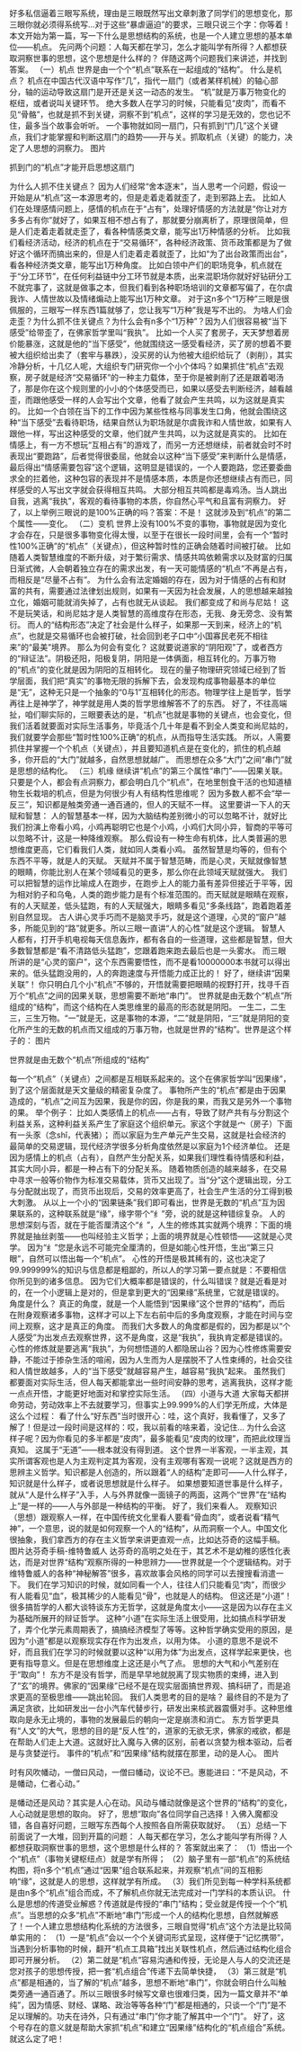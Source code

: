好多私信逼着三眼写系统，理由是三眼既然写出文章刺激了同学们的思想变化，那三眼你就必须得系统写…对于这些“暴虐逼迫”的要求，三眼只说三个字：你等着！ 本文开始为第一篇，写一下什么是思想结构的系统，也是一个人建立思想的基本单位——机点。 先问两个问题：人每天都在学习，怎么才能叫学有所得？人都想获取洞察世事的思想，这个思想是什么样的？ 伴随这两个问题我们来讲述，并找到答案。 
（一）机点 
世界是由一个个“机点”联系在一起组成的“结构”。 什么是机点？ 机点在中国古代汉语中写作“几”，指代一扇门（或者某样机械）的轴心部分，轴的运动导致这扇门是开还是关这一动态的发生。 “机”就是万事万物变化的枢纽，或者说叫关键环节。 绝大多数人在学习的时候，只能看见“皮肉”，而看不见“骨骼”，也就是抓不到关键，洞察不到“机点”，这样的学习是无效的，您也记不住，最多当个故事会听听。 一个事物就如同一扇门，只有抓到“门几”这个关键点，我们才能掌握和判断这扇门的趋势——开与关。抓取机点（关键）的能力，决定了人思想的洞察力。 图片

抓到门的“机点”才能开启思想这扇门



为什么人抓不住关键点？ 因为人们经常“舍本逐末”，当人思考一个问题，假设一开始是从“机点”这一本源思考的，但是走着走着就歪了，走到邪路上去。 比如人们在处理感情问题上，感情的机点在于“占有”，处理好情感的方法就是“你让对方多多占有你”就好了，如果互相不想占有了，那就要分崩离析了，原理很简单，但是人们走着走着就走歪了，看各种情感类文章，能写出1万种情感的分析。 比如我们看经济活动，经济的机点在于“交易循环”，各种经济政策、货币政策都是为了做好这个循环而搞出来的，但是人们走着走着就歪了，比如“为了出台政策而出台”，看各种经济类文章，能写出1万种角度。 比如白领中产们的职场竞争，机点就在于“分工环节”，在任何利益链中分工环节就是本质，出来混职场你就好好钻研分工不就完事了，这就是做事之本，但我们看到各种职场培训的文章都写偏了，在尔虞我诈、人情世故以及情绪煽动上能写出1万种文章。 对于这n多个“1万种”三眼是很佩服的，三眼写一样东西1篇就够了，您让我写“1万种”我是写不出的。 为啥人们会走歪？为什么抓不住关键点？为什么会有n多个“1万种”？因为人们很容易被“当下感受”给带歪了，在佛家哲学里叫“我执”。 比如一个人买了套房子，天天梦想着房价能暴涨，这就是他的“当下感受”，他就围绕这一感受看经济，买了房的想着不要被大组织给出卖了（套牢与暴跌），没买房的认为他被大组织给玩了（剥削），其实冷静分析，十几亿人呢，大组织专门研究你一个小个体吗？如果抓住“机点”去观察，房子就是经济“交易循环”的一种主力载体，至于你是被剥削了还是跟着喝汤了，那是你在这个规则里的小小的个体感受而已，如果以感受去判断经济，越看越歪，而跟他感受一样的人会写出个文章，他看了就会产生共鸣，以为这就是真实的。 比如一个白领在当下的工作中因为某些性格与同事发生口角，他就会围绕这种“当下感受”去看待职场，结果自然认为职场就是尔虞我诈和人情世故，如果有人跟他一样，写出这种感受的文章，他们就产生共鸣，以为这就是真实的。 比如在情感上，有一方不想玩“互相占有”的游戏了，而另一方还想继续，前者就会时不时表现出“要跑路”，后者觉得很委屈，他就会以这种“当下感受”来判断什么是情感，最后得出“情感需要包容”这个逻辑，这明显是错误的，一个人要跑路，您还要委曲求全的拦着他，这种包容的表现并不是情感本质，本质是你还想继续占有而已，同样感受的人写出文字就会获得相互共鸣。
大部分相互共鸣都是毒鸡汤。当人跳出自我，逃离“我执”，客观的看待事物的本质，你自然心平气和且富有洞察力。 好了，以上举例三眼说的是100%正确的吗？答案：不是！ 这就涉及到“机点”的第二个属性——变化。  （二）变机  世界上没有100%不变的事物，事物就是因为变化才会存在，只是很多事物变化得太慢，以至于在很长一段时间里，会有一个“暂时性100%正确”的“机点”（关键点），但这种暂时性的正确会随着时间被打破。 比如随着人类智慧维度的不断升级，对于繁衍需求、情感共鸣依赖需求以及财富的归属日渐式微，人会朝着独立存在的需求出发，有一天可能情感的“机点”不再是占有，而相反是“尽量不占有”。
为什么会有法定婚姻的存在，因为对于情感的占有和财富的共有，需要通过法律划出规则，如果有一天因为社会发展，人的思想越来越独立化，婚姻可能就消失掉了，占有也就无从谈起。
我们都变成了和尚与尼姑！
这不是玩笑话，和尚尼姑才是人类智慧的高维度存在形态，无我、身无旁念、没有繁衍。 而人的“结构形态”决定了社会是什么样子，如果那一天到来，经济上的“机点”，也就是交易循环也会被打破，社会回到老子口中“小国寡民老死不相往来”的“最美”境界。 那么为何会有变化？
这就要说道家的“阴阳观”了，或者西方的“辩证法”。阴极还阳，阳极复阴，阴阳是一体俩面，相互转化的。万事万物的“机点”的变化就是因为阴阳的互相转化。 现在的量子物理研究领域已经到了哲学层面，我们把“真实”的事物无限的拆解下去，会发现构成事物最基本的单位是“无”，这种无只是一个抽象的“0与1”互相转化的形态。物理学往上是哲学，哲学再往上是神学了，神学就是用人类的哲学思维解答不了的东西。 好了，不往高端扯，咱们聊实际的，三眼要表达的是，“机点”也就是事物的关键点，也会变化，但我们活着就要面对实际生活事务，毕竟活个几十年是看不到全人类变和尚尼姑的，我们就要学会那些“暂时性100%正确”的机点，从而指导生活实践。
所以，人需要抓住并掌握一个个机点（关键点），并且要知道机点是在变化的，抓住的机点越多，你开启的“大门”就越多，自然思想就越广。
而思想在众多“大门”之间“串门”就是思想的结构化。
 （三）机缘  继续讲“机点”的第三个属性“串门”——因果关联。 只要是个人，都会有点洞察力，都会明白几个“机点”，在地里刨食干活的也知道植物生长栽培的机点，但是为何很少有人有结构性思维呢？ 因为多数人都不会“举一反三”，知识都是触类旁通一通百通的，但人的天赋不一样。 这里要讲一下人的天赋和智慧： 人的智慧基本一样，因为大脑结构差别微小的可以忽略不计，就好比我们扮演上帝看小鸡，小鸡再聪明它也是个小鸡，小鸡们大同小异，智商的平等可以忽略不计，这是一种降维观察。 那么假设有一种生命有机体，比人类普遍的思想维度更高，它们看我们人类，就如同人类看小鸡。 虽然智慧是均等的，但有个东西不平等，就是人的天赋。 天赋并不属于智慧范畴，而是心灵，天赋就像智慧的眼睛，你能比别人在某个领域看见的更多，那么你在此领域天赋就强大。
我们可以把智慧的运作比喻成人在跑步，在跑步上人的能力虽有差异但接近于平等，因为相对豹子和乌龟，人类的跑步能力是有个标准范围的。而天赋就是眼睛在观察，有的人天赋差，低头猛跑，有的人天赋强大，眼睛多看见“多条线路”，跑着跑着差别自然显现。 古人讲心灵手巧而不是脑灵手巧，就是这个道理，心灵的“窗户”越多，所能见到的“路”就更多。所以三眼一直讲“人的心性”就是这个逻辑。 智慧人人都有，打开手机电视每天信息轰炸，都有各自的一些道理，这些都是智慧，但大多数智慧都是“看不清路低头猛跑”，您跟着跑来跑去最后也是一头雾水。 而三眼所讲的是“心灵的窗户”，这个东西需要悟性，而不是看10000000本书就可以得出来的。低头猛跑没用的，人的奔跑速度与开悟能力成正比的！ 好了，继续讲“因果关联”！ 你只明白几个小“机点”不够的，开悟就需要把眼睛的视野打开，找寻千百万个“机点”之间的因果关联，思想需要不断地“串门”。 世界就是由无数个“机点”所组成的“结构”，而这个结构在人类思维里的最高的形态就是阴阳。 一生二，二生三，三生万物。“一”就是无，这是事物的本源，“二”就是阴阳，“三”就是阴阳的变化所产生的无数的机点而又组成的万事万物，也就是世界的“结构”。世界是这个样子的： 图片

世界就是由无数个“机点”所组成的“结构”


每一个“机点”（关键点）之间都是互相联系起来的。这个在佛家哲学叫“因果缘”，到了这个层面就是天文量级的精密复杂度了。 事物所产生的“机点”都是由于因果造成的，“机点”之间互为因果，我是你的因，你是我的果，而我又是另外一个事物的果。
举个例子： 
比如人类感情上的机点——占有，导致了财产共有与分割这个利益关系，这种利益关系产生了家庭这个组织单元。家这个字就是宀（房子）下面有一头豕（念shǐ，代表猪）； 而以家庭为生产单元产生交易，这就是社会经济的最简单的交易逻辑，现代经济学很多分析角度依然是以家庭为1个经济单位。 还是因为感情上的机点（占有），自然产生分配关系，如果我们理性看待情感和利益，其实大同小异，都是一种占有下的分配关系。 随着物质创造的越来越多，在交易中寻求一般等价物作为标准交易载体，货币又出现了。当“分”这个逻辑出现，分工与分配就出现了，而货币出现后，交易的效率更高了，社会生产生活的分工得到极大刺激。 从以上一个小的“因果链条”我们即可看出，世界是无数的“机点”互为因果联系的，这种联系就是“缘”，缘字带个“纟”旁，说的就是这种错综复杂。 人的思想深刻与否，就在于能否厘清这个“纟”，人生的修炼其实就两个境界：下面的境界就是抽丝剥茧——也叫经验主义哲学；上面的境界就是心性顿悟——这就是心灵学。 因为“纟”您是永远不可能完全厘清的，但是如能心性开悟，生出“第三只眼”，自然可以悟出每一个“机点”。 心性的开悟是极其稀有的，这也决定了99.999999%的知识与信息都是粗鄙的，所以人的学习第一要点就是：不要相信你所见到的诸多信息。 因为它们大概率都是错误的，什么叫错误？就是近看是对的，在一个小逻辑上是对的，但是拿到更大的“因果缘”系统里，它就是错误的。 角度是什么？ 真正的角度，就是一个人能悟到“因果缘”这个世界的“结构”，而后在附身观察诸多事物，这样才可以上下左右前中后的多角度观察，才能在时间与空间上观察，这才是真正的角度。 而我们大多数人的角度都是假的，因为都是以“个人感受”为出发点去观察世界，这不是角度，这是“我执”，我执肯定都是错误的。 心性的修炼就是要逃离“我执”，为何想悟道的人都隐居山谷？因为心性修炼需要安静，不能过于掺杂生活的喧闹，因为人生而为人是摆脱不了人性束缚的，社会交往和人情世故越多，人的“当下感受”就越容易产生，越容易“我执”起来。 虽然我们都要面对实际生活，但人每天都能拿出一些时间安静的思考，逃离我执，这样才能一点点开悟，才能更好地面对和掌控实际生活。  （四）小道与大道 
大家每天都拼命劳动，劳动效率上不去就要学习，但事实上99.999%的人们学无所成，大体是这么个过程： 看了什么“好东西”当时很开心：哇，这个真好，我看懂了，又多了解了！但是过一段时间是这样的：哎，我以前看的啥来着，没记住… 为什么会这样子呢？因为你看见的多半都是“皮肉”，最多能看见“皮肉的纹理”，而把此纹理当真知。 这属于“无道”——根本就没有得到道。
这个世界一半客观，一半主观，其实所谓客观也是人为主观判定其为客观，没有主观哪有客观一说呢？这就是西方的思辨主义哲学。知识都是人创造的，所以跟着“人的结构”走即可——人什么样子，知识就是什么样子，或者说思想就是什么样子。 如果想要知道世事是什么样子，就从“人是什么样子”入手，人与外界就像一面镜子的两面，这两个“世界”在“结构上”是一样的——人与外部是一种结构的平衡。 好了，我们来看人。 观察知识（思想）跟观察人一样，在中国传统文化里看人要看“骨血肉”，或者说看“精气神”，一个意思，说的就是如何观察一个人的“结构”，从而洞察一个人。中国文化很抽象，我们拿西方的存在主义哲学来讲更直观一点，比如达芬奇的这幅手稿。 图片达芬奇手稿-维特鲁威人
达芬奇的高明之处在于，其艺术不是幼稚的感性化表达，而是对世界“结构”观察所得的一种思辨力——世界就是一个个逻辑结构。对于维特鲁威人的各种“神秘解答”很多，喜欢故事会风格的同学可以去搜搜看消遣一下。 我们在学习知识的时候，就如同看一个人，往往人们只能看见“肉”，而很少有人能看见“血”，极其稀少的人能看见“骨”，也就是人的结构。
但这还是“小道”！ 很多搞哲学的人都大谈特谈东方无哲学，这就是角度太小——这是因为以存在主义为基础所展开的辩证哲学。 这种“小道”在实际生活上很受用，比如搞点科学研发了，弄个化学元素周期表了，搞搞经济模型了等等。这种哲学确实受用的原因，是因为“小道”都是以观察现实存在作为出发点，以用为体。
小道的意思不是说不好，而且我们在学习的时候就要以这种“以用为体”为出发点，这样学起来更快，也更有指导意义。但是在思想维度上这还是小气了点。 思想的大气和小气差别在于“取向”！ 东方不是没有哲学，而是早早地就脱离了现实物质的束缚，进入到了“玄”的境界。佛家的“因果缘”已经不是在现实层面搞世界观、搞科研了，而是追求更高的至极思维——跳出轮回。 我们人类思考的目的是啥？
最终目的不是为了满足贪欲，比如研发出一台小汽车代替步行，研发出来核武器震慑对手。这种思维取向是永无止境的，事物的发展最后的朝向一定是崩溃和消亡。 东方哲学更具有“人文”的大气，思想的目的是“反人性”的，道家的无欲无求，佛家的戒欲，都是在帮助人们走上大道。这就好比入魔与入佛的区别，前者以贪婪为根本驱动，后者是与贪婪逆行。 事件的“机点”和“因果缘”结构就摆在那里，动的是人心。 图片

时有风吹幡动，一僧曰风动，一僧曰幡动，议论不已。惠能进曰：“不是风动，不是幡动，仁者心动。”


是幡动还是风动？其实是人心在动。风动与幡动就像是这个世界的“结构”的变化，人心动就是思想的取向。 好了，思想“取向”各位同学自己选择！入佛入魔都没错，各自喜好问题，三眼写东西每个人按照各自所需获取就好。 
（五）总结一下
 前面说了一大堆，回到开篇的问题： 人每天都在学习，怎么才能叫学有所得？人都想获取洞察世事的思想，这个思想是什么样的？ 答案就出来了： （1）悟出一个个“机点”（事物关键枢纽点）就是学有所得； （2）脑子里有一部“机点”的系统结构图，将n多个“机点”通过“因果”组合联系起来，并观察“机点”间的互相影响“缘”，这就是人的思想，这样就学有所成。
（3）我们所见到每一种学科系统都是由n多个“机点”组合而成，不了解机点你就无法完成对一门学科的本质认识。
什么是思想的传道受业解惑？传道就是传授的“串门”结构；受业就是传授一个个“机点”。当思想的众多“机点”不断地“串门”形成一个人的结构化思想，自然就解惑了！一个人建立思想结构化系统的方法很多，三眼自觉得“机点”这个方法是比较简单实用的：
（1）一是“机点”会以一个个关键词形式呈现，这样便于“记忆携带”，当遇到分析事物的时候，翻开“机点工具箱”找出关联性机点，然后通过结构化组合即可开展分析。
（2）第二就是“机点”容易沟通和传授，无论是人与人的交流还是您对孩子的思想传授，把一套“机点组合”传递下去简单快捷，
（3）第三就是“机点”都是相通的，当了解的“机点”越多，思想不断地“串门”，你就会明白什么叫触类旁通一通百通了。所以三眼很多时候写文章也很难归类，因为一篇文章并不“单纯”，因为情感、财经、谋略、政治等等各种“门”都是相通的，只谈一个“门”是不足以理解的。功夫在诗外，只有通过“串门”你才能了解其中一个“门”。
好了，这个号存在的意义就是帮助大家抓“机点”和建立“因果缘”结构化的“机点组合”系统。就这么定了吧！